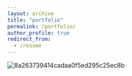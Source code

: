 ```yaml
---
layout: archive
title: "portfolio"
permalink: /portfolio/
author_profile: true
redirect_from:
  - /resume
---
```

![8a263739414cadaa0f5ed295c25ec8b](https://github.com/user-attachments/assets/e2da5b53-5561-4ce6-90d6-d645adca0a41)

